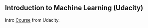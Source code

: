 ## Introduction to Machine Learning (Udacity)

Intro [Course] from Udacity.

[Course]: https://www.udacity.com/course/intro-to-machine-learning--ud120
